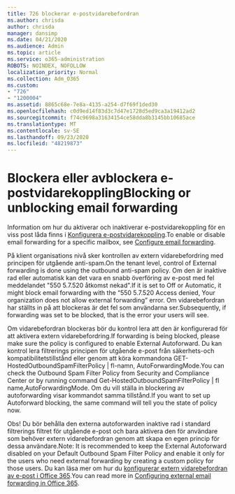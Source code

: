```yaml
---
title: 726 blockerar e-postvidarebefordran
ms.author: chrisda
author: chrisda
manager: dansimp
ms.date: 04/21/2020
ms.audience: Admin
ms.topic: article
ms.service: o365-administration
ROBOTS: NOINDEX, NOFOLLOW
localization_priority: Normal
ms.collection: Adm_O365
ms.custom:
- "726"
- "1200004"
ms.assetid: 8865c68e-7e8a-4135-a254-d7f69f1ded30
ms.openlocfilehash: c0d9ed14f83d3c7d47e1728d5ed9ca3a19412ad2
ms.sourcegitcommit: f74c9698a31634154ce58dda8b3145bb10685ace
ms.translationtype: MT
ms.contentlocale: sv-SE
ms.lasthandoff: 09/23/2020
ms.locfileid: "48219873"
---
```

# <a name="blocking-or-unblocking-email-forwarding"></a><span data-ttu-id="572e2-102">Blockera eller avblockera e-postvidarekoppling</span><span class="sxs-lookup"><span data-stu-id="572e2-102">Blocking or unblocking email forwarding</span></span>

<span data-ttu-id="572e2-103">Information om hur du aktiverar och inaktiverar e-postvidarekoppling för en viss post låda finns i [Konfigurera e-postvidarekoppling](https://docs.microsoft.com/microsoft-365/admin/email/configure-email-forwarding).</span><span class="sxs-lookup"><span data-stu-id="572e2-103">To enable or disable email forwarding for a specific mailbox, see [Configure email forwarding](https://docs.microsoft.com/microsoft-365/admin/email/configure-email-forwarding).</span></span>

<span data-ttu-id="572e2-104">På klient organisations nivå sker kontrollen av extern vidarebefordring med principen för utgående anti-spam.</span><span class="sxs-lookup"><span data-stu-id="572e2-104">On the tenant level, control of External forwarding is done using the outbound anti-spam policy.</span></span> <span data-ttu-id="572e2-105">Om den är inaktive rad eller automatisk kan det vara en snabb överföring av e-post med fel meddelandet "550 5.7.520 åtkomst nekad".</span><span class="sxs-lookup"><span data-stu-id="572e2-105">If it is set to Off or Automatic, it might block email forwarding with the “550 5.7.520 Access denied, Your organization does not allow external forwarding” error.</span></span> <span data-ttu-id="572e2-106">Om vidarebefordran har ställts in på att blockeras är det fel som användarna ser.</span><span class="sxs-lookup"><span data-stu-id="572e2-106">Subsequently, if forwarding was set to be blocked, that is the error your users will see.</span></span>

<span data-ttu-id="572e2-107">Om vidarebefordran blockeras bör du kontrol lera att den är konfigurerad för att aktivera extern vidarebefordring.</span><span class="sxs-lookup"><span data-stu-id="572e2-107">If forwarding is being blocked, please make sure the policy is configured to enable External Autoforward.</span></span> <span data-ttu-id="572e2-108">Du kan kontrol lera filtrerings principen för utgående e-post från säkerhets-och kompatibilitetstillstånd eller genom att köra kommandona GET-HostedOutboundSpamFilterPolicy | fl-namn, AutoForwardingMode.</span><span class="sxs-lookup"><span data-stu-id="572e2-108">You can check the Outbound Spam Filter Policy from Security and Compliance Center or by running command Get-HostedOutboundSpamFilterPolicy | fl name,AutoForwardingMode.</span></span> <span data-ttu-id="572e2-109">Om du vill ställa in blockering av autoforwarding visar kommandot samma tillstånd.</span><span class="sxs-lookup"><span data-stu-id="572e2-109">If you want to set up Autoforward blocking, the same command will tell you the state of policy now.</span></span>

<span data-ttu-id="572e2-110">Obs! Du bör behålla den externa autoforwarden inaktive rad i standard filtrerings filtret för utgående e-post och bara aktivera den för användare som behöver extern vidarebefordran genom att skapa en egen princip för dessa användare.</span><span class="sxs-lookup"><span data-stu-id="572e2-110">Note: It is recommended to keep the External Autoforward disabled on your Default Outbound Spam Filter Policy and enable it only for the users who need external forwarding by creating a custom policy for those users.</span></span> <span data-ttu-id="572e2-111">Du kan läsa mer om hur du [konfigurerar extern vidarebefordran av e-post i Office 365](https://docs.microsoft.com/microsoft-365/security/office-365-security/external-email-forwarding).</span><span class="sxs-lookup"><span data-stu-id="572e2-111">You can read more in [Configuring external email forwarding in Office 365](https://docs.microsoft.com/microsoft-365/security/office-365-security/external-email-forwarding).</span></span>
